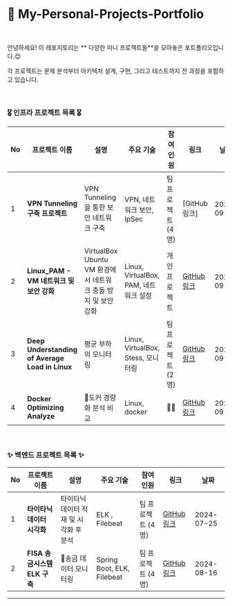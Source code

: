 # 🤔 My-Personal-Projects-Portfolio

<br>

안녕하세요! 이 레포지토리는 ** 다양한 미니 프로젝트들**을 모아놓은 포트폴리오입니다.😊 <br>

각 프로젝트는 문제 분석부터 아키텍처 설계, 구현, 그리고 테스트까지 전 과정을 포함하고 있습니다. 

<br>

### 🎖️ 인프라 프로젝트 목록 🎖️

| No | 프로젝트 이름 | 설명 | 주요 기술 | 참여<br> 인원 | 링크 | 날짜 |
|----|---------------|------|-----------|----------|------|------|
| 1  | **VPN Tunneling 구축 프로젝트** | VPN Tunneling을 통한 보안 네트워크 구축 | VPN, 네트워크 보안, IpSec | 팀 프로젝트 (4명) | [GitHub 링크] | 2023-09-13 |
| 2  | **Linux_PAM - VM 네트워크 및 보안 강화** | VirtualBox Ubuntu VM 환경에서 네트워크 충돌 방지 및 보안 강화 | Linux, VirtualBox, PAM, 네트워크 설정 | 개인 프로젝트 | [GitHub 링크](https://github.com/dkac0012/linux_pam) | 2024-09-19 |
| 3  | **Deep Understanding of Average Load in Linux** | 평균 부하의 모니터링 | Linux, VirtualBox, Stess, 모니터링 | 팀 프로젝트 (2명) | [GitHub 링크](https://github.com/soljjang777/LinuxMater2) | 2024-09-23 |
| 4  | **Docker Optimizing Analyze** | 도커 경량화 분석 비교 | Linux, docker | 👨‍💻 | [GitHub 링크](https://github.com/dkac0012/docker-optimizing) | 2024-09-23 |

<br>

### ✨ 백엔드 프로젝트 목록 ✨

| No | 프로젝트 이름 | 설명 | 주요 기술 | 참여<br> 인원 | 링크 | 날짜 |
|----|---------------|------|-----------|----------|------|------|
| 1  | **타이타닉 데이터 시각화** | 타이타닉 데이터 적재 및 시각화 후 분석 | ELK , Filebeat | 팀 프로젝트 (4명) | [GitHub 링크](https://github.com/Lisiant/Titanic_Visualize) | 2024-07-25 |
| 2  | **FISA 송금시스템 ELK 구축** | 송금 데이터 모니터링 | Spring Boot, ELK, Filebeat | 팀 프로젝트 (4명) | [GitHub 링크](https://github.com/SeokCheol-Lee/FISA-Forex-Pay/tree/main) | 2024-08-16 |

---
